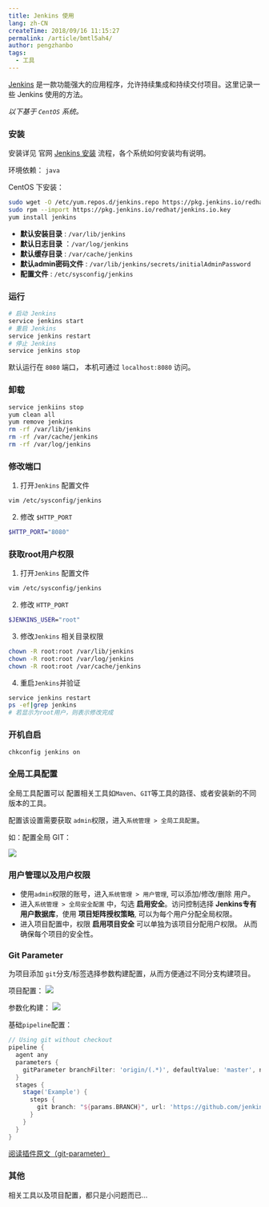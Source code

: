 ```yaml
---
title: Jenkins 使用
lang: zh-CN
createTime: 2018/09/16 11:15:27
permalink: /article/bmtl5ah4/
author: pengzhanbo
tags: 
  - 工具
---
```


[Jenkins](https://jenkins.io/) 是一款功能强大的应用程序，允许持续集成和持续交付项目。这里记录一些 Jenkins 使用的方法。

<!-- more -->

_以下基于 `CentOS` 系统。_

### 安装
安装详见 官网 [Jenkins 安装](https://jenkins.io/download/) 流程，各个系统如何安装均有说明。

环境依赖： `java`

CentOS 下安装：
``` bash
sudo wget -O /etc/yum.repos.d/jenkins.repo https://pkg.jenkins.io/redhat/jenkins.repo
sudo rpm --import https://pkg.jenkins.io/redhat/jenkins.io.key
yum install jenkins
```

- __默认安装目录__ : `/var/lib/jenkins`
- __默认日志目录__ ：`/var/log/jenkins`
- __默认缓存目录__ : `/var/cache/jenkins`
- __默认admin密码文件__ : `/var/lib/jenkins/secrets/initialAdminPassword`
- __配置文件__ : `/etc/sysconfig/jenkins`

### 运行
``` bash
# 启动 Jenkins
service jenkins start
# 重启 Jenkins
service jenkins restart
# 停止 Jenkins
service jenkins stop
```
默认运行在 `8080` 端口， 本机可通过 `localhost:8080` 访问。

### 卸载
``` bash
service jenkiins stop
yum clean all
yum remove jenkins
rm -rf /var/lib/jenkins
rm -rf /var/cache/jenkins
rm -rf /var/log/jenkins
```

### 修改端口
1. 打开`Jenkins` 配置文件
``` bash
vim /etc/sysconfig/jenkins
```
2. 修改 `$HTTP_PORT`
``` bash
$HTTP_PORT="8080"
```

### 获取root用户权限
1. 打开`Jenkins` 配置文件
``` bash
vim /etc/sysconfig/jenkins
```
2. 修改 `HTTP_PORT`
``` bash
$JENKINS_USER="root"
```
3. 修改`Jenkins` 相关目录权限
``` bash
chown -R root:root /var/lib/jenkins
chown -R root:root /var/log/jenkins
chown -R root:root /var/cache/jenkins
```
4. 重启`Jenkins`并验证
``` bash
service jenkins restart
ps -ef|grep jenkins
# 若显示为root用户，则表示修改完成
```

### 开机自启
``` bash
chkconfig jenkins on
```

### 全局工具配置
全局工具配置可以 配置相关工具如`Maven`、`GIT`等工具的路径、或者安装新的不同版本的工具。

配置该设置需要获取 `admin`权限，进入`系统管理 > 全局工具配置`。

如：配置全局 GIT：

![](/images/jenkins_globalconfig.png)

### 用户管理以及用户权限
- 使用`admin`权限的账号，进入`系统管理 > 用户管理`, 可以添加/修改/删除 用户。
- 进入`系统管理 > 全局安全配置` 中，勾选 __启用安全__。访问控制选择 __Jenkins专有用户数据库__，使用 __项目矩阵授权策略__, 可以为每个用户分配全局权限。
- 进入项目配置中，权限 __启用项目安全__ 可以单独为该项目分配用户权限。 从而确保每个项目的安全性。

### Git Parameter
为项目添加 `git`分支/标签选择参数构建配置，从而方便通过不同分支构建项目。

项目配置：
![](https://wiki.jenkins-ci.org/download/attachments/58917601/image2018-9-20_22-0-7.png?version=1&modificationDate=1537473611000&api=v2)

参数化构建：
![](https://wiki.jenkins-ci.org/download/attachments/58917601/image2018-9-20_22-2-47.png?version=1&modificationDate=1537473769000&api=v2)

基础`pipeline`配置：
``` groovy
// Using git without checkout 
pipeline {
  agent any
  parameters {
    gitParameter branchFilter: 'origin/(.*)', defaultValue: 'master', name: 'BRANCH', type: 'PT_BRANCH'
  }
  stages {
    stage('Example') {
      steps {
        git branch: "${params.BRANCH}", url: 'https://github.com/jenkinsci/git-parameter-plugin.git'
      }
    }
  }
}
```

[阅读插件原文（git-parameter）](https://plugins.jenkins.io/git-parameter)

### 其他
相关工具以及项目配置，都只是小问题而已...
